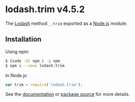 # lodash.trim v4.5.2

The [Lodash](https://lodash.com/) method `_.trim` exported as a [Node.js](https://nodejs.org/) module.

## Installation

Using npm:
```bash
$ {sudo -H} npm i -g npm
$ npm i --save lodash.trim
```

In Node.js:
```js
var trim = require('lodash.trim');
```

See the [documentation](https://lodash.com/docs#trim) or [package source](https://github.com/lodash/lodash/blob/4.5.2-npm-packages/lodash.trim) for more details.
